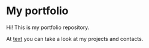 # My portfolio

Hi! This is my portfolio repository.

At [text](https://perezandr.github.io/) you can take a look at my projects and contacts.
